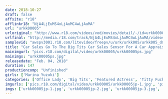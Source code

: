 ```yaml
---
date: 2018-10-27
draft: false
affsite: "r18"
afflinkr18: "NjA4LjEuMS4xLjAuMC4wLjAuMA"
url: "urkk00005"
urloriginal: "http://www.r18.com/videos/vod/movies/detail/-/id=urkk00005"
urlfinal: "http://media.r18.com/track/NjA4LjEuMS4xLjAuMC4wLjAuMA/videos/vod/movies/detail/-/id=urkk00005"
samplevid: "awspv3001.r18.com/litevideo/freepv/u/urk/urkk005/urkk005_dmb_w.mp4"
title: "Car Sales Go To The Big Tits Car Sales Sensor For A Car Appraisal - Marina Yuzuki"
mainimgurl: "pics.r18.com/digital/video/urkk00005/urkk00005ps.jpg"
mainimgs: "urkk00005ps.jpg"
releasedate: "Feb. 04, 2018"
duration: 147
productioncomp: "Unfinished"
girls: ['Marina Yuzuki']
categories: ['Office Lady', 'Big Tits', 'Featured Actress', 'Titty Fuck', 'Hi-Def']
imgurls: ['pics.r18.com/digital/video/urkk00005/urkk00005jp-1.jpg', 'pics.r18.com/digital/video/urkk00005/urkk00005jp-2.jpg', 'pics.r18.com/digital/video/urkk00005/urkk00005jp-3.jpg', 'pics.r18.com/digital/video/urkk00005/urkk00005jp-4.jpg', 'pics.r18.com/digital/video/urkk00005/urkk00005jp-5.jpg', 'pics.r18.com/digital/video/urkk00005/urkk00005jp-6.jpg', 'pics.r18.com/digital/video/urkk00005/urkk00005jp-7.jpg', 'pics.r18.com/digital/video/urkk00005/urkk00005jp-8.jpg', 'pics.r18.com/digital/video/urkk00005/urkk00005jp-9.jpg', 'pics.r18.com/digital/video/urkk00005/urkk00005jp-10.jpg', 'pics.r18.com/digital/video/urkk00005/urkk00005jp-11.jpg', 'pics.r18.com/digital/video/urkk00005/urkk00005jp-12.jpg', 'pics.r18.com/digital/video/urkk00005/urkk00005jp-13.jpg', 'pics.r18.com/digital/video/urkk00005/urkk00005jp-14.jpg', 'pics.r18.com/digital/video/urkk00005/urkk00005jp-15.jpg', 'pics.r18.com/digital/video/urkk00005/urkk00005jp-16.jpg', 'pics.r18.com/digital/video/urkk00005/urkk00005jp-17.jpg', 'pics.r18.com/digital/video/urkk00005/urkk00005jp-18.jpg', 'pics.r18.com/digital/video/urkk00005/urkk00005jp-19.jpg', 'pics.r18.com/digital/video/urkk00005/urkk00005jp-20.jpg']
imgs: ['urkk00005jp-1.jpg', 'urkk00005jp-2.jpg', 'urkk00005jp-3.jpg', 'urkk00005jp-4.jpg', 'urkk00005jp-5.jpg', 'urkk00005jp-6.jpg', 'urkk00005jp-7.jpg', 'urkk00005jp-8.jpg', 'urkk00005jp-9.jpg', 'urkk00005jp-10.jpg', 'urkk00005jp-11.jpg', 'urkk00005jp-12.jpg', 'urkk00005jp-13.jpg', 'urkk00005jp-14.jpg', 'urkk00005jp-15.jpg', 'urkk00005jp-16.jpg', 'urkk00005jp-17.jpg', 'urkk00005jp-18.jpg', 'urkk00005jp-19.jpg', 'urkk00005jp-20.jpg']
---
```

